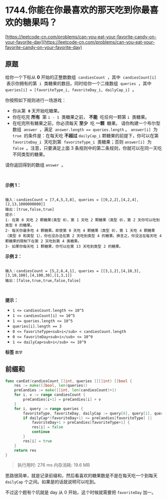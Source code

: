 # 1744.你能在你最喜欢的那天吃到你最喜欢的糖果吗？
[https://leetcode-cn.com/problems/can-you-eat-your-favorite-candy-on-your-favorite-day](https://leetcode-cn.com/problems/can-you-eat-your-favorite-candy-on-your-favorite-day) 
## 原题
给你一个下标从 **0** 开始的正整数数组  `candiesCount`  ，其中  `candiesCount[i]`  表示你拥有的第  `i`  类糖果的数目。同时给你一个二维数组  `queries`  ，其中  `queries[i] = [favoriteType_i, favoriteDay_i, dailyCap_i]`  。

你按照如下规则进行一场游戏：
- 你从第  **`0`** 天开始吃糖果。
- 你在吃完 **所有**  第 `i - 1`  类糖果之前， **不能**  吃任何一颗第 `i`  类糖果。
- 在吃完所有糖果之前，你必须每天 **至少**  吃 **一颗**  糖果。
请你构建一个布尔型数组  `answer`  ，满足  `answer.length == queries.length` 。 `answer[i]`  为  `true`  的条件是：在每天吃 **不超过** `dailyCap_i` 颗糖果的前提下，你可以在第  `favoriteDay_i`  天吃到第  `favoriteType_i`  类糖果；否则 `answer[i]`  为 `false`  。注意，只要满足上面 3 条规则中的第二条规则，你就可以在同一天吃不同类型的糖果。

请你返回得到的数组 `answer`  。

 

 **示例 1：** 

```

输入：candiesCount = [7,4,5,3,8], queries = [[0,2,2],[4,2,4],[2,13,1000000000]]
输出：[true,false,true]
提示：
1- 在第 0 天吃 2 颗糖果(类型 0），第 1 天吃 2 颗糖果（类型 0），第 2 天你可以吃到类型 0 的糖果。
2- 每天你最多吃 4 颗糖果。即使第 0 天吃 4 颗糖果（类型 0），第 1 天吃 4 颗糖果（类型 0 和类型 1），你也没办法在第 2 天吃到类型 4 的糖果。换言之，你没法在每天吃 4 颗糖果的限制下在第 2 天吃到第 4 类糖果。
3- 如果你每天吃 1 颗糖果，你可以在第 13 天吃到类型 2 的糖果。

```
 **示例 2：** 

```

输入：candiesCount = [5,2,6,4,1], queries = [[3,1,2],[4,10,3],[3,10,100],[4,100,30],[1,3,1]]
输出：[false,true,true,false,false]

```
 

 **提示：** 
-  `1 <= candiesCount.length <= 10^5` 
-  `1 <= candiesCount[i] <= 10^5` 
-  `1 <= queries.length <= 10^5` 
-  `queries[i].length == 3` 
-  `0 <= favoriteType<sub>i</sub> < candiesCount.length` 
-  `0 <= favoriteDay<sub>i</sub> <= 10^9` 
-  `1 <= dailyCap<sub>i</sub> <= 10^9` 
 
**标签**
`数学` 


## 前缀和
```go
func canEat(candiesCount []int, queries [][]int) []bool {
	res := make([]bool, len(queries))
	preCandies := make([]int, len(candiesCount)+1)
	for i, v := range candiesCount {
		preCandies[i+1] = preCandies[i] + v
	}
	for i, query := range queries {
		favoriteType, favoriteDay, dailyCap := query[0], query[1], query[2]
		if dailyCap*(favoriteDay+1) <= preCandies[favoriteType] ||
			favoriteDay+1 > preCandies[favoriteType+1] {
			res[i] = false
			continue
		}
		res[i] = true
	}
	return res
}
```
>执行用时: 276 ms
内存消耗: 19.6 MB

思路很简单，就是记录前缀和，然后看喜欢的糖果数是不是在每天吃一个到每天 `dailyCap` 个之间。如果是的话就说明可以吃到。

不过这个题有个坑就是 day 从 0 开始，这个时候就需要把 `favoriteDay` 加一。
